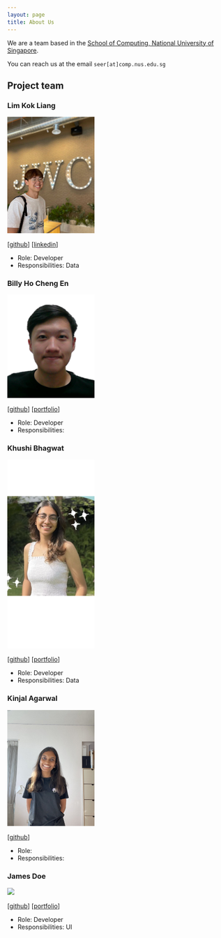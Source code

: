 ```yaml
---
layout: page
title: About Us
---
```


We are a team based in the [School of Computing, National University of Singapore](http://www.comp.nus.edu.sg).

You can reach us at the email `seer[at]comp.nus.edu.sg`

## Project team

### Lim Kok Liang

<img src="images/kokerinks.png" width="200px">

[[github](http://github.com/kokerinks)] [[linkedin](https://www.linkedin.com/in/lim-kok-liang/)]

* Role: Developer
* Responsibilities: Data

### Billy Ho Cheng En

<img src="images/billyho.png" width="200px">

[[github](http://github.com/billyhoce)]
[[portfolio](team/billyho.md)]

* Role: Developer
* Responsibilities:

### Khushi Bhagwat

<img src="images/khushibhagwat.png" width="200px">

[[github](http://github.com/kab-dot)] 
[[portfolio](team/khushibhagwat.md)]

* Role: Developer
* Responsibilities: Data

### Kinjal Agarwal

<img src="images/kinjalagarwal1810.png" width="200px">

[[github](http://github.com/kinjalagarwal1810)]


* Role:
* Responsibilities:

### James Doe

<img src="images/johndoe.png" width="200px">

[[github](http://github.com/johndoe)]
[[portfolio](team/johndoe.md)]

* Role: Developer
* Responsibilities: UI
